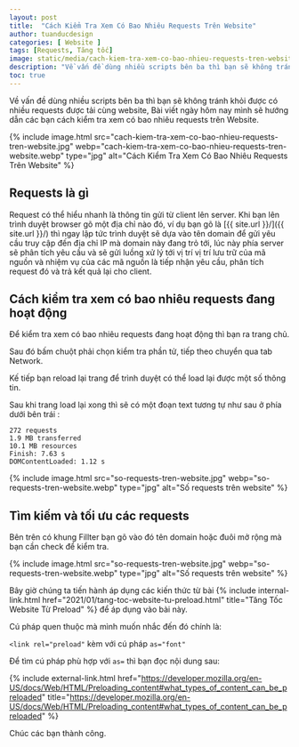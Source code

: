 ```yaml
---
layout: post
title:  "Cách Kiểm Tra Xem Có Bao Nhiêu Requests Trên Website"
author: tuanducdesign
categories: [ Website ]
tags: [Requests, Tăng tốc]
image: static/media/cach-kiem-tra-xem-co-bao-nhieu-requests-tren-website.jpg
description: "Về vấn đề dùng nhiều scripts bên ba thì bạn sẽ không tránh khỏi được có nhiều requests được tải cùng website."
toc: true
---
```


Về vấn đề dùng nhiều scripts bên ba thì bạn sẽ không tránh khỏi được có nhiều requests được tải cùng website, Bài viết ngày hôm nay mình sẽ hướng dẫn các bạn cách kiểm tra xem có bao nhiêu requests trên Website.

{% include image.html src="cach-kiem-tra-xem-co-bao-nhieu-requests-tren-website.jpg" webp="cach-kiem-tra-xem-co-bao-nhieu-requests-tren-website.webp" type="jpg" alt="Cách Kiểm Tra Xem Có Bao Nhiêu Requests Trên Website" %}

## Requests là gì

Request có thể hiểu nhanh là thông tin gửi từ client lên server. Khi bạn lên trình duyệt browser gõ một địa chỉ nào đó, ví dụ bạn gõ là [{{ site.url }}/]({{ site.url }}/) thì ngay lập tức trình duyệt sẽ dựa vào tên domain để gửi yêu cầu truy cập đến địa chỉ IP mà domain này đang trỏ tới, lúc này phía server sẽ phân tích yêu cầu và sẽ gửi luồng xử lý tới vị trí vị trí lưu trữ của mã nguồn và nhiệm vụ của các mã nguồn là tiếp nhận yêu cầu, phân tích request đó và trả kết quả lại cho client.

## Cách kiểm tra xem có bao nhiêu requests đang hoạt động

Để kiểm tra xem có bao nhiêu requests đang hoạt động thì bạn ra trang chủ.

Sau đó bấm chuột phải chọn kiểm tra phần tử, tiếp theo chuyển qua tab Network.

Kế tiếp bạn reload lại trang để trình duyệt có thể load lại được một số thông tin.

Sau khi trang load lại xong thì sẽ có một đoạn text tương tự như sau ở phía dưới bên trái :

```text
272 requests
1.9 MB transferred
10.1 MB resources
Finish: 7.63 s
DOMContentLoaded: 1.12 s
```

{% include image.html src="so-requests-tren-website.jpg" webp="so-requests-tren-website.webp" type="jpg" alt="Số requests trên website" %}

## Tìm kiếm và tối ưu các requests

Bên trên có khung Fillter bạn gõ vào đó tên domain hoặc đuôi mở rộng mà bạn cần check để kiểm tra.

{% include image.html src="so-requests-tren-website.jpg" webp="so-requests-tren-website.webp" type="jpg" alt="Số requests trên website" %}

Bây giờ chúng ta tiến hành áp dụng các kiến thức từ bài {% include internal-link.html href="2021/01/tang-toc-website-tu-preload.html" title="Tăng Tốc Website Từ Preload" %} để áp dụng vào bài này.

Cú pháp quen thuộc mà mình muốn nhắc đến đó chính là:

``` <link rel="preload" ``` kèm với cú pháp ``` as="font" ```

Để tìm cú pháp phù hợp với ``` as= ``` thì bạn đọc nội dung sau:

{% include external-link.html href="https://developer.mozilla.org/en-US/docs/Web/HTML/Preloading_content#what_types_of_content_can_be_preloaded" title="https://developer.mozilla.org/en-US/docs/Web/HTML/Preloading_content#what_types_of_content_can_be_preloaded" %}

Chúc các bạn thành công.
